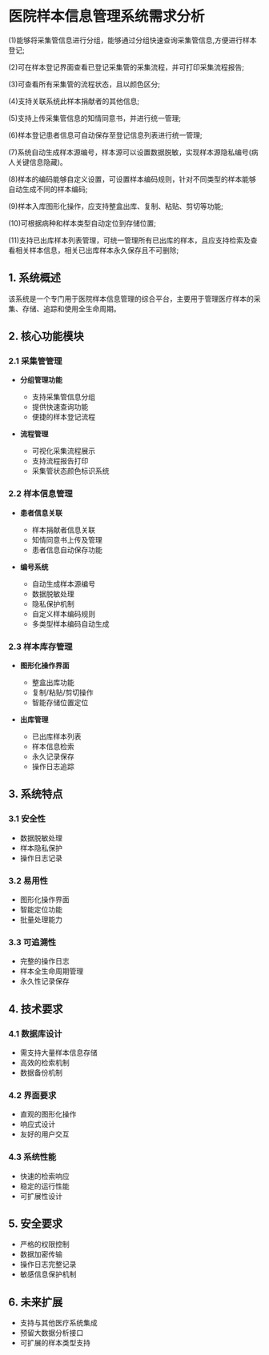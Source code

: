 # 医院样本信息管理系统需求分析

(1)能够将采集管信息进行分组，能够通过分组快速查询采集管信息,方便进行样本登记;

(2)可在样本登记界面查看已登记采集管的采集流程，并可打印采集流程报告;

(3)可查看所有采集管的流程状态，且以颜色区分;

(4)支持关联系统此样本捐献者的其他信息;

(5)支持上传采集管信息的知情同意书，并进行统一管理;

(6)样本登记患者信息可自动保存至登记信息列表进行统一管理;

(7)系统自动生成样本源编号，样本源可以设置数据脱敏，实现样本源隐私编号(病人关键信息隐藏)。

(8)样本的编码能够自定义设置，可设置样本编码规则，针对不同类型的样本能够自动生成不同的样本编码;

(9)样本入库图形化操作，应支持整盒出库、复制、粘贴、剪切等功能;

(10)可根据病种和样本类型自动定位到存储位置;

(11)支持已出库样本列表管理，可统一管理所有已出库的样本，且应支持检索及查看相关样本信息，相关已出库样本永久保存且不可删除;

## 1. 系统概述
该系统是一个专门用于医院样本信息管理的综合平台，主要用于管理医疗样本的采集、存储、追踪和使用全生命周期。

## 2. 核心功能模块

### 2.1 采集管管理
- **分组管理功能**
  - 支持采集管信息分组
  - 提供快速查询功能
  - 便捷的样本登记流程

- **流程管理**
  - 可视化采集流程展示
  - 支持流程报告打印
  - 采集管状态颜色标识系统

### 2.2 样本信息管理
- **患者信息关联**
  - 样本捐献者信息关联
  - 知情同意书上传及管理
  - 患者信息自动保存功能

- **编号系统**
  - 自动生成样本源编号
  - 数据脱敏处理
  - 隐私保护机制
  - 自定义样本编码规则
  - 多类型样本编码自动生成

### 2.3 样本库存管理
- **图形化操作界面**
  - 整盒出库功能
  - 复制/粘贴/剪切操作
  - 智能存储位置定位

- **出库管理**
  - 已出库样本列表
  - 样本信息检索
  - 永久记录保存
  - 操作日志追踪

## 3. 系统特点

### 3.1 安全性
- 数据脱敏处理
- 样本隐私保护
- 操作日志记录

### 3.2 易用性
- 图形化操作界面
- 智能定位功能
- 批量处理能力

### 3.3 可追溯性
- 完整的操作日志
- 样本全生命周期管理
- 永久性记录保存

## 4. 技术要求

### 4.1 数据库设计
- 需支持大量样本信息存储
- 高效的检索机制
- 数据备份机制

### 4.2 界面要求
- 直观的图形化操作
- 响应式设计
- 友好的用户交互

### 4.3 系统性能
- 快速的检索响应
- 稳定的运行性能
- 可扩展性设计

## 5. 安全要求
- 严格的权限控制
- 数据加密传输
- 操作日志完整记录
- 敏感信息保护机制

## 6. 未来扩展
- 支持与其他医疗系统集成
- 预留大数据分析接口
- 可扩展的样本类型支持

        